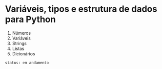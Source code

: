 # Variáveis, tipos e estrutura de dados para Python

1. Números
2. Variáveis
3. Strings
4. Listas
5. Dicionários

`status: em andamento`

